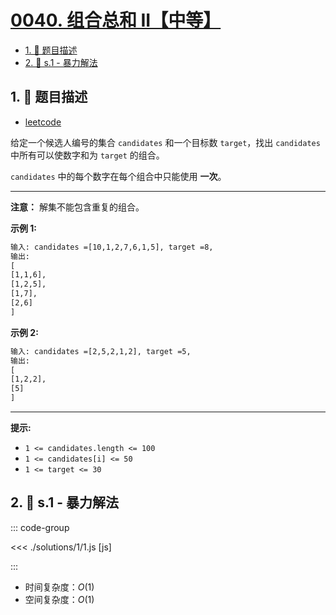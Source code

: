 # [0040. 组合总和 II【中等】](https://github.com/tnotesjs/TNotes.leetcode/tree/main/notes/0040.%20%E7%BB%84%E5%90%88%E6%80%BB%E5%92%8C%20II%E3%80%90%E4%B8%AD%E7%AD%89%E3%80%91)

<!-- region:toc -->

- [1. 📝 题目描述](#1--题目描述)
- [2. 🎯 s.1 - 暴力解法](#2--s1---暴力解法)

<!-- endregion:toc -->

## 1. 📝 题目描述

- [leetcode](https://leetcode.cn/problems/combination-sum-ii/)

给定一个候选人编号的集合 `candidates` 和一个目标数 `target`，找出 `candidates` 中所有可以使数字和为 `target` 的组合。

`candidates` 中的每个数字在每个组合中只能使用 **一次**。

---

**注意：** 解集不能包含重复的组合。

**示例 1:**

```txt
输入: candidates =[10,1,2,7,6,1,5], target =8,
输出:
[
[1,1,6],
[1,2,5],
[1,7],
[2,6]
]
```

**示例 2:**

```txt
输入: candidates =[2,5,2,1,2], target =5,
输出:
[
[1,2,2],
[5]
]
```

---

**提示:**

- `1 <= candidates.length <= 100`
- `1 <= candidates[i] <= 50`
- `1 <= target <= 30`

## 2. 🎯 s.1 - 暴力解法

::: code-group

<<< ./solutions/1/1.js [js]

:::

- 时间复杂度：$O(1)$
- 空间复杂度：$O(1)$
